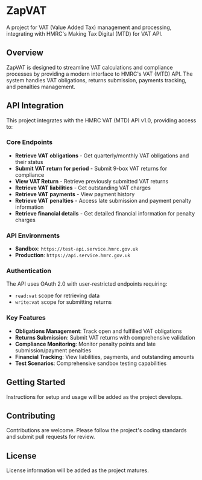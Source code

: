 # ZapVAT

A project for VAT (Value Added Tax) management and processing, integrating with HMRC's Making Tax Digital (MTD) for VAT API.

## Overview

ZapVAT is designed to streamline VAT calculations and compliance processes by providing a modern interface to HMRC's VAT (MTD) API. The system handles VAT obligations, returns submission, payments tracking, and penalties management.

## API Integration

This project integrates with the HMRC VAT (MTD) API v1.0, providing access to:

### Core Endpoints
- **Retrieve VAT obligations** - Get quarterly/monthly VAT obligations and their status
- **Submit VAT return for period** - Submit 9-box VAT returns for compliance
- **View VAT Return** - Retrieve previously submitted VAT returns
- **Retrieve VAT liabilities** - Get outstanding VAT charges
- **Retrieve VAT payments** - View payment history
- **Retrieve VAT penalties** - Access late submission and payment penalty information
- **Retrieve financial details** - Get detailed financial information for penalty charges

### API Environments
- **Sandbox**: `https://test-api.service.hmrc.gov.uk`
- **Production**: `https://api.service.hmrc.gov.uk`

### Authentication
The API uses OAuth 2.0 with user-restricted endpoints requiring:
- `read:vat` scope for retrieving data
- `write:vat` scope for submitting returns

### Key Features
- **Obligations Management**: Track open and fulfilled VAT obligations
- **Returns Submission**: Submit VAT returns with comprehensive validation
- **Compliance Monitoring**: Monitor penalty points and late submission/payment penalties
- **Financial Tracking**: View liabilities, payments, and outstanding amounts
- **Test Scenarios**: Comprehensive sandbox testing capabilities

## Getting Started

Instructions for setup and usage will be added as the project develops.

## Contributing

Contributions are welcome. Please follow the project's coding standards and submit pull requests for review.

## License

License information will be added as the project matures.